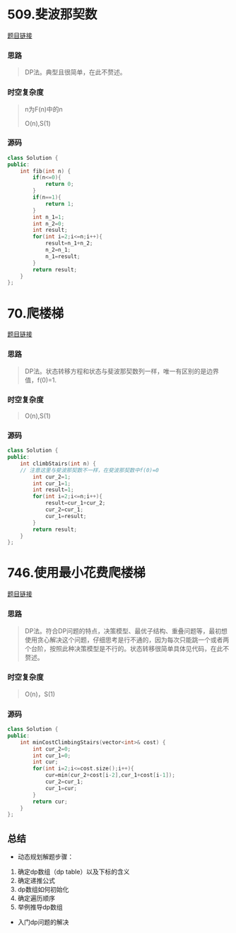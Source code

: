 # 509.斐波那契数

[题目链接](https://leetcode.cn/problems/fibonacci-number/description/)

### 思路

> DP法。典型且很简单，在此不赘述。

### 时空复杂度

> n为F(n)中的n
>
> O(n),S(1)

### 源码

```C++
class Solution {
public:
    int fib(int n) {
        if(n<=0){
            return 0;
        }
        if(n==1){
            return 1;
        }
        int n_1=1;
        int n_2=0;
        int result;
        for(int i=2;i<=n;i++){
            result=n_1+n_2;
            n_2=n_1;
            n_1=result;
        }
        return result;
    }
};
```

# 70.爬楼梯

[题目链接](https://leetcode.cn/problems/climbing-stairs/description/)

### 思路

> DP法。状态转移方程和状态与斐波那契数列一样，唯一有区别的是边界值，f(0)=1.

### 时空复杂度

> O(n),S(1)

### 源码

```C++
class Solution {
public:
    int climbStairs(int n) {
    // 注意这里与斐波那契数不一样，在斐波那契数中f(0)=0
        int cur_2=1;
        int cur_1=1;
        int result=1;
        for(int i=2;i<=n;i++){
            result=cur_1+cur_2;
            cur_2=cur_1;
            cur_1=result;
        }
        return result;
    }
};
```

# 746.使用最小花费爬楼梯

[题目链接](https://leetcode.cn/problems/min-cost-climbing-stairs/description/)

### 思路

> DP法。符合DP问题的特点，决策模型、最优子结构、重叠问题等，最初想使用贪心解决这个问题，仔细思考是行不通的，因为每次只能跳一个或者两个台阶，按照此种决策模型是不行的。状态转移很简单具体见代码，在此不赘述。

### 时空复杂度

> O(n)，S(1)

### 源码

```C++
class Solution {
public:
    int minCostClimbingStairs(vector<int>& cost) {
        int cur_2=0;
        int cur_1=0;
        int cur;
        for(int i=2;i<=cost.size();i++){
            cur=min(cur_2+cost[i-2],cur_1+cost[i-1]);
            cur_2=cur_1;
            cur_1=cur;
        }
        return cur;
    }
};
```

## 总结

* 动态规划解题步骤：

1. 确定dp数组（dp table）以及下标的含义
2. 确定递推公式
3. dp数组如何初始化
4. 确定遍历顺序
5. 举例推导dp数组

* 入门dp问题的解决
